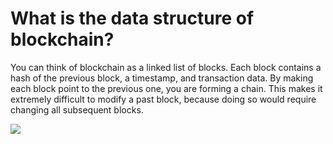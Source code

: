 # What is the data structure of blockchain?

<div grid="~ cols-2 gap-2" m="t-2">
<div>

You can think of blockchain as a linked list of blocks. Each block contains a hash of the previous block, a timestamp, and transaction data. By making each block point to the previous one, you are forming a chain. This makes it extremely difficult to modify a past block, because doing so would require changing all subsequent blocks.

</div>
  <div>
    <img border="rounded" src="/linked-list.png">
  </div>
</div>
